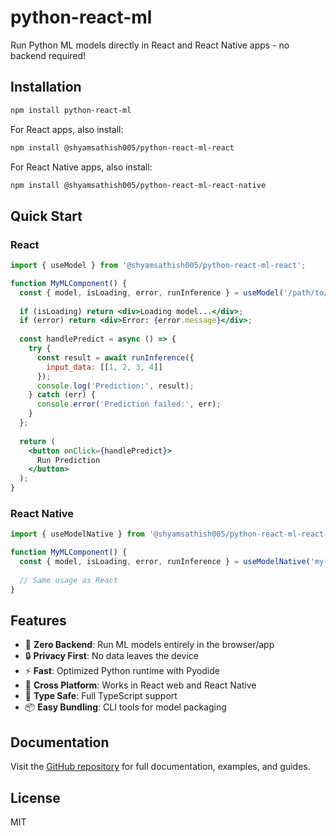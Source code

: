 # python-react-ml

Run Python ML models directly in React and React Native apps - no backend required!

## Installation

```bash
npm install python-react-ml
```

For React apps, also install:
```bash
npm install @shyamsathish005/python-react-ml-react
```

For React Native apps, also install:
```bash
npm install @shyamsathish005/python-react-ml-react-native
```

## Quick Start

### React

```jsx
import { useModel } from '@shyamsathish005/python-react-ml-react';

function MyMLComponent() {
  const { model, isLoading, error, runInference } = useModel('/path/to/model.bundle');
  
  if (isLoading) return <div>Loading model...</div>;
  if (error) return <div>Error: {error.message}</div>;
  
  const handlePredict = async () => {
    try {
      const result = await runInference({ 
        input_data: [[1, 2, 3, 4]] 
      });
      console.log('Prediction:', result);
    } catch (err) {
      console.error('Prediction failed:', err);
    }
  };
  
  return (
    <button onClick={handlePredict}>
      Run Prediction
    </button>
  );
}
```

### React Native

```jsx
import { useModelNative } from '@shyamsathish005/python-react-ml-react-native';

function MyMLComponent() {
  const { model, isLoading, error, runInference } = useModelNative('my-model');
  
  // Same usage as React
}
```

## Features

- 🚀 **Zero Backend**: Run ML models entirely in the browser/app
- 🔒 **Privacy First**: No data leaves the device
- ⚡ **Fast**: Optimized Python runtime with Pyodide
- 📱 **Cross Platform**: Works in React web and React Native
- 🎯 **Type Safe**: Full TypeScript support
- 📦 **Easy Bundling**: CLI tools for model packaging

## Documentation

Visit the [GitHub repository](https://github.com/shyamsathish/python-react-ml) for full documentation, examples, and guides.

## License

MIT